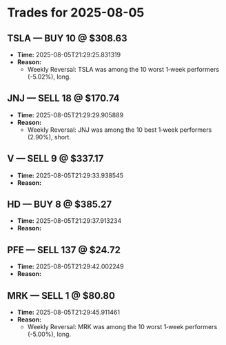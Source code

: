 # Trades for 2025-08-05

## TSLA — BUY 10 @ $308.63
- **Time:** 2025-08-05T21:29:25.831319
- **Reason:**
  - Weekly Reversal: TSLA was among the 10 worst 1‑week performers (-5.02%), long.

## JNJ — SELL 18 @ $170.74
- **Time:** 2025-08-05T21:29:29.905889
- **Reason:**
  - Weekly Reversal: JNJ was among the 10 best 1‑week performers (2.90%), short.

## V — SELL 9 @ $337.17
- **Time:** 2025-08-05T21:29:33.938545
- **Reason:**

## HD — BUY 8 @ $385.27
- **Time:** 2025-08-05T21:29:37.913234
- **Reason:**

## PFE — SELL 137 @ $24.72
- **Time:** 2025-08-05T21:29:42.002249
- **Reason:**

## MRK — SELL 1 @ $80.80
- **Time:** 2025-08-05T21:29:45.911461
- **Reason:**
  - Weekly Reversal: MRK was among the 10 worst 1‑week performers (-5.00%), long.

